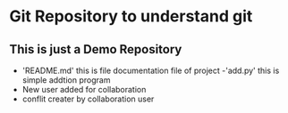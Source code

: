 # Git Repository to understand git
## This is just a Demo Repository

- 'README.md' this is file documentation file of project
-'add.py' this is simple addtion program
- New user added for collaboration 
- conflit creater by collaboration user 

